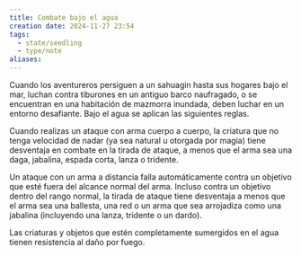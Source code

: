 ```yaml
---
title: Combate bajo el agua
creation date: 2024-11-27 23:54
tags:
  - state/seedling
  - type/note
aliases:
---
```

Cuando los aventureros persiguen a un sahuagin hasta sus hogares bajo el mar, luchan contra tiburones en un antiguo barco naufragado, o se encuentran en una habitación de mazmorra inundada, deben luchar en un entorno desafiante. Bajo el agua se aplican las siguientes reglas.

Cuando realizas un ataque con arma cuerpo a cuerpo, la criatura que no tenga velocidad de nadar (ya sea natural u otorgada por magia) tiene desventaja en combate en la tirada de ataque, a menos que el arma sea una daga, jabalina, espada corta, lanza o tridente.

Un ataque con un arma a distancia falla automáticamente contra un objetivo que esté fuera del alcance normal del arma. Incluso contra un objetivo dentro del rango normal, la tirada de ataque tiene desventaja a menos que el arma sea una ballesta, una red o un arma que sea arrojadiza como una jabalina (incluyendo una lanza, tridente o un dardo).

Las criaturas y objetos que estén completamente sumergidos en el agua tienen resistencia al daño por fuego.